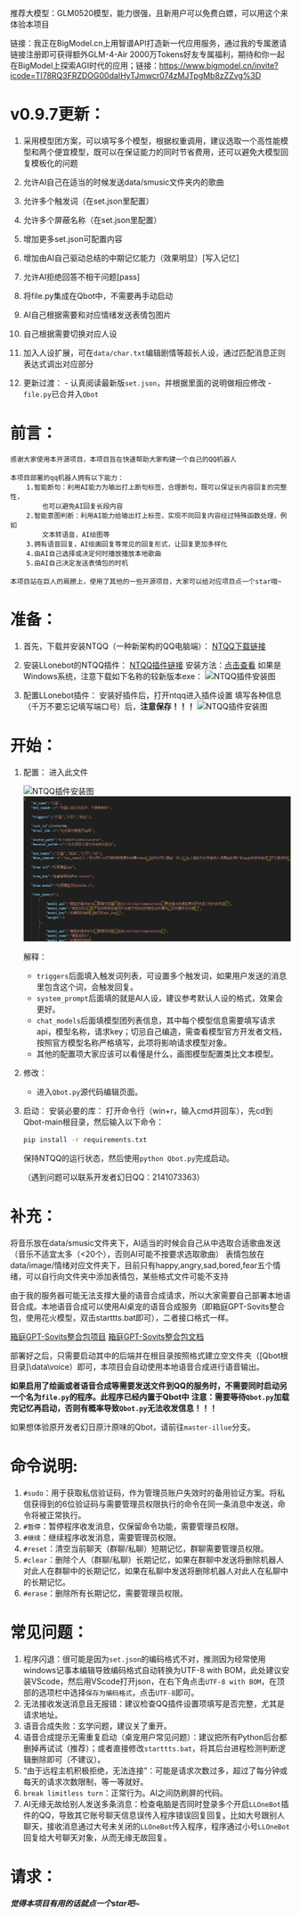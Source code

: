 推荐大模型：GLM0520模型，能力很强，且新用户可以免费白嫖，可以用这个来体验本项目

链接：我正在BigModel.cn上用智谱API打造新一代应用服务，通过我的专属邀请链接注册即可获得额外GLM-4-Air 2000万Tokens好友专属福利，期待和你一起在BigModel上探索AGI时代的应用；链接：https://www.bigmodel.cn/invite?icode=TI78RQ3FRZDOG00daIHyTJmwcr074zMJTpgMb8zZZvg%3D
 # v0.9.7更新：
1. 采用模型团方案，可以填写多个模型，根据权重调用，建议选取一个高性能模型和两个便宜模型，既可以在保证能力的同时节省费用，还可以避免大模型回复模板化的问题

2. 允许AI自己在适当的时候发送data/smusic文件夹内的歌曲

3. 允许多个触发词（在set.json里配置）

4. 允许多个屏蔽名称（在set.json里配置）

5. 增加更多set.json可配置内容

6. 增加由AI自己驱动总结的中期记忆能力（效果明显）[写入记忆]

7. 允许AI拒绝回答不相干问题[pass]

8. 将file.py集成在Qbot中，不需要再手动启动

9. AI自己根据需要和对应情绪发送表情包图片

10. 自己根据需要切换对应人设

11. 加入人设扩展，可在`data/char.txt`编辑剧情等超长人设，通过匹配消息正则表达式调出对应部分

12. 更新过渡：
         - 认真阅读最新版`set.json`，并根据里面的说明做相应修改
         - `file.py`已合并入`Qbot`

# 前言：
    感谢大家使用本开源项目，本项目旨在快速帮助大家构建一个自己的QQ机器人

    本项目部署的qq机器人拥有以下能力：
        1.智能断句：利用AI能力为输出打上断句标签，合理断句，既可以保证长内容回复的完整性，
            也可以避免AI回复长段内容
        2.智能意图判断：利用AI能力给输出打上标签，实现不同回复内容经过特殊函数处理，例如
            文本转语音，AI绘图等
        3.拥有语音回复，AI绘画回复等常见的回复形式，让回复更加多样化
        4.由AI自己选择或决定何时播放播放本地歌曲
        5.由AI自己决定发送表情包的时机

    本项目站在巨人的肩膀上，使用了其他的一些开源项目，大家可以给对应项目点一个star哦~
# 准备：

1. 首先，下载并安装NTQQ（一种新架构的QQ电脑端）：
   [NTQQ下载链接](https://im.qq.com/pcqq/index.shtml)

2. 安装LLonebot的NTQQ插件：
   [NTQQ插件链接](https://github.com/LLOneBot/LLOneBot)
   安装方法：[点击查看](https://llonebot.github.io/zh-CN/guide/getting-started)
   如果是Windows系统，注意下载如下名称的较新版本exe：
    ![NTQQ插件安装图](source/1.png)

3. 配置LLonebot插件：
   安装好插件后，打开ntqq进入插件设置
   填写各种信息（千万不要忘记填写端口号）后，**注意保存！！！**
    ![NTQQ插件安装图](source/2.png)

# 开始：

1. 配置：
   进入此文件
   
    ![NTQQ插件安装图](source/3.png)
    ![NTQQ插件安装图](source/4.png)

   解释：
   - `triggers`后面填入触发词列表，可设置多个触发词，如果用户发送的消息里包含这个词，会触发回复。
   - `system_prompt`后面填的就是AI人设，建议参考默认人设的格式，效果会更好。
   - `chat_models`后面填模型团列表信息，其中每个模型信息需要填写请求api，模型名称，请求key；切忌自己编造，需查看模型官方开发者文档，按照官方模型名称严格填写，此项将影响请求模型对象。
   - 其他的配置项大家应该可以看懂是什么，画图模型配置类比文本模型。

2. 修改：
   - 进入`Qbot.py`源代码编辑页面。

3. 启动：
   安装必要的库：
   打开命令行（win+r，输入cmd并回车），先cd到Qbot-main根目录，然后输入以下命令：
   ```cmd
   pip install -r requirements.txt
   ```
   保持NTQQ的运行状态，然后使用`python Qbot.py`完成启动。

   （遇到问题可以联系开发者幻日QQ：2141073363）

# 补充：
将音乐放在data/smusic文件夹下，AI适当的时候会自己从中选取合适歌曲发送（音乐不适宜太多（<20个），否则AI可能不按要求选取歌曲）
表情包放在data/image/情绪对应文件夹下，目前只有happy,angry,sad,bored,fear五个情绪，可以自行向文件夹中添加表情包，某些格式文件可能不支持

由于我的服务器可能无法支撑大量的语音合成请求，所以大家需要自己部署本地语音合成。本地语音合成可以使用AI桌宠的语音合成服务（即箱庭GPT-Sovits整合包，使用花火模型，双击starttts.bat即可），二者接口格式一样。

[箱庭GPT-Sovits整合包项目](https://github.com/X-T-E-R/GPT-SoVITS-Inference)
[箱庭GPT-Sovits整合包文档](https://www.yuque.com/xter/zibxlp/kkicvpiogcou5lgp)

部署好之后，只需要启动其中的后端并在根目录按照格式建立空文件夹（[Qbot根目录]\data\voice）即可，本项目会自动使用本地语音合成进行语音输出。

**如果启用了绘画或者语音合成等需要发送文件到QQ的服务时，不需要同时启动另一个名为`file.py`的程序。此程序已经内置于Qbot中**
**注意：需要等待`Qbot.py`加载完记忆再启动，否则有概率导致`Qbot.py`无法收发信息！！！**

如果想体验原开发者幻日原汁原味的Qbot，请前往`master-illue`分支。

# 命令说明:
1. `#sudo`：用于获取私信验证码，作为管理员账户失效时的备用验证方案。将私信获得到的6位验证码与需要管理员权限执行的命令在同一条消息中发送，命令将被正常执行。
2. `#暂停`：暂停程序收发消息，仅保留命令功能，需要管理员权限。
3. `#继续`：继续程序收发消息，需要管理员权限。
4. `#reset`：清空当前聊天（群聊/私聊）短期记忆，群聊需要管理员权限。
5. `#clear`：删除个人（群聊/私聊）长期记忆，如果在群聊中发送将删除机器人对此人在群聊中的长期记忆，如果在私聊中发送将删除机器人对此人在私聊中的长期记忆。
6. `#erase`：删除所有长期记忆，需要管理员权限。

# 常见问题：
1. 程序闪退：很可能是因为`set.json`的编码格式不对，推测因为经常使用windows记事本编辑导致编码格式自动转换为UTF-8 with BOM，此处建议安装VScode，然后用VScode打开json，在右下角点击`UTF-8 with BOM`，在顶部的选项栏中选择`保存为编码格式`，点击`UTF-8`即可。
2. 无法接收发送消息且无报错：建议检查QQ插件设置项填写是否完整，尤其是请求地址。
3. 语音合成失败：玄学问题，建议关了重开。
4. 语音合成提示无需重复启动（桌宠用户常见问题）：建议把所有Python后台都删掉再试试（推荐）；或者直接修改`starttts.bat`，将其后台进程检测判断逻辑删除即可（不建议）。
5. “由于远程主机积极拒绝，无法连接”：可能是请求次数过多，超过了每分钟或每天的请求次数限制，等一等就好。
6. `break limitless turn`：正常行为。AI之间防刷屏的代码。
7. AI无缘无故给别人发送多条消息：检查电脑是否同时登录多个开启`LLOneBot`插件的QQ，导致其它账号聊天信息误传入程序错误回复回复。比如大号跟别人聊天，接收消息通过大号未关闭的`LLOneBot`传入程序，程序通过小号`LLOneBot`回复给大号聊天对象，从而无缘无故回复。

# 请求：
***觉得本项目有用的话就点一个star吧~***
